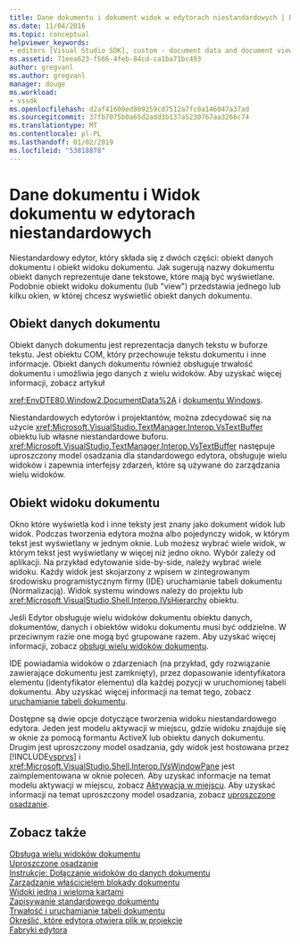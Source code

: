 ```yaml
---
title: Dane dokumentu i dokument widok w edytorach niestandardowych | Dokumentacja firmy Microsoft
ms.date: 11/04/2016
ms.topic: conceptual
helpviewer_keywords:
- editors [Visual Studio SDK], custom - document data and document view
ms.assetid: 71eea623-f566-4feb-84cd-ca1ba71bc493
author: gregvanl
ms.author: gregvanl
manager: douge
ms.workload:
- vssdk
ms.openlocfilehash: d2af41600ed809259cd7512a7fc0a146047a37ad
ms.sourcegitcommit: 37fb7075b0a65d2add3b137a5230767aa3266c74
ms.translationtype: MT
ms.contentlocale: pl-PL
ms.lasthandoff: 01/02/2019
ms.locfileid: "53818878"
---
```

# <a name="document-data-and-document-view-in-custom-editors"></a>Dane dokumentu i Widok dokumentu w edytorach niestandardowych
Niestandardowy edytor, który składa się z dwóch części: obiekt danych dokumentu i obiekt widoku dokumentu. Jak sugerują nazwy dokumentu obiekt danych reprezentuje dane tekstowe, które mają być wyświetlane. Podobnie obiekt widoku dokumentu (lub "view") przedstawia jednego lub kilku okien, w której chcesz wyświetlić obiekt danych dokumentu.  
  
## <a name="document-data-object"></a>Obiekt danych dokumentu  
 Obiekt danych dokumentu jest reprezentacja danych tekstu w buforze tekstu. Jest obiektu COM, który przechowuje tekstu dokumentu i inne informacje. Obiekt danych dokumentu również obsługuje trwałość dokumentu i umożliwia jego danych z wielu widoków. Aby uzyskać więcej informacji, zobacz artykuł  
  
 <xref:EnvDTE80.Window2.DocumentData%2A> i [dokumentu Windows](../extensibility/internals/document-windows.md).  
  
 Niestandardowych edytorów i projektantów, można zdecydować się na użycie <xref:Microsoft.VisualStudio.TextManager.Interop.VsTextBuffer> obiektu lub własne niestandardowe buforu. <xref:Microsoft.VisualStudio.TextManager.Interop.VsTextBuffer> następuje uproszczony model osadzania dla standardowego edytora, obsługuje wielu widoków i zapewnia interfejsy zdarzeń, które są używane do zarządzania wielu widoków.  
  
## <a name="document-view-object"></a>Obiekt widoku dokumentu  
 Okno które wyświetla kod i inne teksty jest znany jako dokument widok lub widok. Podczas tworzenia edytora można albo pojedynczy widok, w którym tekst jest wyświetlany w jednym oknie. Lub możesz wybrać wiele widok, w którym tekst jest wyświetlany w więcej niż jedno okno. Wybór zależy od aplikacji. Na przykład edytowanie side-by-side, należy wybrać wiele widoku. Każdy widok jest skojarzony z wpisem w zintegrowanym środowisku programistycznym firmy (IDE) uruchamianie tabeli dokumentu (Normalizacją). Widok systemu windows należy do projektu lub <xref:Microsoft.VisualStudio.Shell.Interop.IVsHierarchy> obiektu.  
  
 Jeśli Edytor obsługuje wielu widoków dokumentu obiektu danych, dokumentów, danych i obiektów widoku dokumentu musi być oddzielne. W przeciwnym razie one mogą być grupowane razem. Aby uzyskać więcej informacji, zobacz [obsługi wielu widoków dokumentu](../extensibility/supporting-multiple-document-views.md).  
  
 IDE powiadamia widoków o zdarzeniach (na przykład, gdy rozwiązanie zawierające dokumentu jest zamknięty), przez dopasowanie identyfikatora elementu (identyfikator elementu) dla każdej pozycji w uruchomionej tabeli dokumentu. Aby uzyskać więcej informacji na temat tego, zobacz [uruchamianie tabeli dokumentu](../extensibility/internals/running-document-table.md).  
  
 Dostępne są dwie opcje dotyczące tworzenia widoku niestandardowego edytora. Jeden jest modelu aktywacji w miejscu, gdzie widoku znajduje się w oknie za pomocą formantu ActiveX lub obiektu danych dokumentu. Drugim jest uproszczony model osadzania, gdy widok jest hostowana przez [!INCLUDE[vsprvs](../code-quality/includes/vsprvs_md.md)] i <xref:Microsoft.VisualStudio.Shell.Interop.IVsWindowPane> jest zaimplementowana w oknie poleceń. Aby uzyskać informacje na temat modelu aktywacji w miejscu, zobacz [Aktywacja w miejscu](../extensibility/in-place-activation.md). Aby uzyskać informacji na temat uproszczony model osadzania, zobacz [uproszczone osadzanie](../extensibility/simplified-embedding.md).  
  
## <a name="see-also"></a>Zobacz także  
 [Obsługa wielu widoków dokumentu](../extensibility/supporting-multiple-document-views.md)   
 [Uproszczone osadzanie](../extensibility/simplified-embedding.md)   
 [Instrukcje: Dołączanie widoków do danych dokumentu](../extensibility/how-to-attach-views-to-document-data.md)   
 [Zarządzanie właścicielem blokady dokumentu](../extensibility/document-lock-holder-management.md)   
 [Widoki jedną i wieloma kartami](../extensibility/single-and-multi-tab-views.md)   
 [Zapisywanie standardowego dokumentu](../extensibility/internals/saving-a-standard-document.md)   
 [Trwałość i uruchamianie tabeli dokumentu](../extensibility/internals/persistence-and-the-running-document-table.md)   
 [Określić, które edytora otwiera plik w projekcie](../extensibility/internals/determining-which-editor-opens-a-file-in-a-project.md)   
 [Fabryki edytora](../extensibility/editor-factories.md)